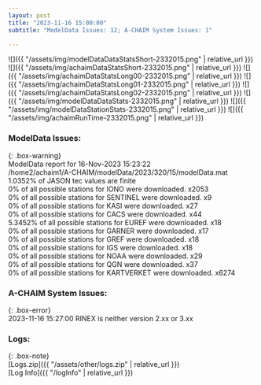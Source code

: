 ```yaml
---
layout: post
title: "2023-11-16 15:00:00"
subtitle: "ModelData Issues: 12; A-CHAIM System Issues: 1"

---
```


![]({{ "/assets/img/modelDataDataStatsShort-2332015.png" | relative_url }})
![]({{ "/assets/img/achaimDataStatsShort-2332015.png" | relative_url }})
![]({{ "/assets/img/achaimDataStatsLong00-2332015.png" | relative_url }})
![]({{ "/assets/img/achaimDataStatsLong01-2332015.png" | relative_url }})
![]({{ "/assets/img/achaimDataStatsLong02-2332015.png" | relative_url }})
![]({{ "/assets/img/modelDataDataStats-2332015.png" | relative_url }})
![]({{ "/assets/img/modelDataStationStats-2332015.png" | relative_url }})
![]({{ "/assets/img/achaimRunTime-2332015.png" | relative_url }})


### ModelData Issues:  
  
{: .box-warning}  
 ModelData report for 16-Nov-2023 15:23:22   
 /home2/achaim1/A-CHAIM/modelData/2023/320/15/modelData.mat   
 1.0352% of JASON tec values are finite   
 0% of all possible stations for IONO were downloaded. x2053   
 0% of all possible stations for SENTINEL were downloaded. x9   
 0% of all possible stations for KASI were downloaded. x27   
 0% of all possible stations for CACS were downloaded. x44   
 5.3452% of all possible stations for EUREF were downloaded. x18   
 0% of all possible stations for GARNER were downloaded. x17   
 0% of all possible stations for GREF were downloaded. x18   
 0% of all possible stations for IGS were downloaded. x18   
 0% of all possible stations for NOAA were downloaded. x29   
 0% of all possible stations for QGN were downloaded. x37   
 0% of all possible stations for KARTVERKET were downloaded. x6274   
  
### A-CHAIM System Issues:  
  
{: .box-error}  
2023-11-16 15:27:00 RINEX is neither version 2.xx or 3.xx  

### Logs:  
  
{: .box-note}  
[Logs.zip]({{ "/assets/other/logs.zip" | relative_url }})  
[Log Info]({{ "/logInfo" | relative_url }})  
